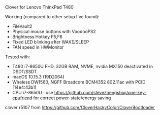 Clover for Lenovo ThinkPad T480



Working (compared to other setup I've found):

* FileVault2
* Physical mouse buttons with VoodooPS2
* Brightness Hotkey F5,F6
* Fixed LED blinking after WAKE/SLEEP
* FAN speed in HWMonitor

Tested with:
* T480 i7-8650U FHD, 32GB RAM, NVME, nvidia MX150 deactivated in DSDT/SSDT
* macOS 10.15.3 (19D2064)
* Wireless DW1560, NGFF Broadcom BCM4352 802.11ac with PCID [14e4:43b1]
* CPU i7-8650U : use https://github.com/stevezhengshiqi/one-key-cpufriend for correct power-state/energy saving

clover r5107 from https://github.com/CloverHackyColor/CloverBootloader

